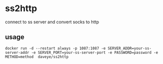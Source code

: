 # ss2http
connect to ss server and convert socks to http
## usage
```docker run -d --restart always -p 1087:1087 -e SERVER_ADDR=your-ss-server-addr -e SERVER_PORT=your-ss-server-port -e PASSWORD=password -e METHOD=method  daveye/ss2http```
